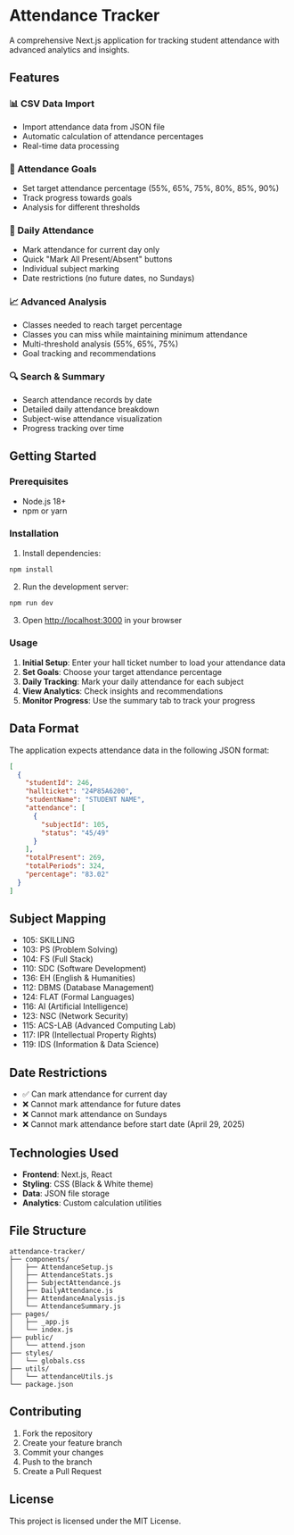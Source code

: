 # Attendance Tracker

A comprehensive Next.js application for tracking student attendance with advanced analytics and insights.

## Features

### 📊 CSV Data Import
- Import attendance data from JSON file
- Automatic calculation of attendance percentages
- Real-time data processing

### 🎯 Attendance Goals
- Set target attendance percentage (55%, 65%, 75%, 80%, 85%, 90%)
- Track progress towards goals
- Analysis for different thresholds

### 📅 Daily Attendance
- Mark attendance for current day only
- Quick "Mark All Present/Absent" buttons
- Individual subject marking
- Date restrictions (no future dates, no Sundays)

### 📈 Advanced Analysis
- Classes needed to reach target percentage
- Classes you can miss while maintaining minimum attendance
- Multi-threshold analysis (55%, 65%, 75%)
- Goal tracking and recommendations

### 🔍 Search & Summary
- Search attendance records by date
- Detailed daily attendance breakdown
- Subject-wise attendance visualization
- Progress tracking over time

## Getting Started

### Prerequisites
- Node.js 18+ 
- npm or yarn

### Installation

1. Install dependencies:
```bash
npm install
```

2. Run the development server:
```bash
npm run dev
```

3. Open [http://localhost:3000](http://localhost:3000) in your browser

### Usage

1. **Initial Setup**: Enter your hall ticket number to load your attendance data
2. **Set Goals**: Choose your target attendance percentage
3. **Daily Tracking**: Mark your daily attendance for each subject
4. **View Analytics**: Check insights and recommendations
5. **Monitor Progress**: Use the summary tab to track your progress

## Data Format

The application expects attendance data in the following JSON format:

```json
[
  {
    "studentId": 246,
    "hallticket": "24P85A6200",
    "studentName": "STUDENT NAME",
    "attendance": [
      {
        "subjectId": 105,
        "status": "45/49"
      }
    ],
    "totalPresent": 269,
    "totalPeriods": 324,
    "percentage": "83.02"
  }
]
```

## Subject Mapping

- 105: SKILLING
- 103: PS (Problem Solving)
- 104: FS (Full Stack)
- 110: SDC (Software Development)
- 136: EH (English & Humanities)
- 112: DBMS (Database Management)
- 124: FLAT (Formal Languages)
- 116: AI (Artificial Intelligence)
- 123: NSC (Network Security)
- 115: ACS-LAB (Advanced Computing Lab)
- 117: IPR (Intellectual Property Rights)
- 119: IDS (Information & Data Science)

## Date Restrictions

- ✅ Can mark attendance for current day
- ❌ Cannot mark attendance for future dates
- ❌ Cannot mark attendance on Sundays
- ❌ Cannot mark attendance before start date (April 29, 2025)

## Technologies Used

- **Frontend**: Next.js, React
- **Styling**: CSS (Black & White theme)
- **Data**: JSON file storage
- **Analytics**: Custom calculation utilities

## File Structure

```
attendance-tracker/
├── components/
│   ├── AttendanceSetup.js
│   ├── AttendanceStats.js
│   ├── SubjectAttendance.js
│   ├── DailyAttendance.js
│   ├── AttendanceAnalysis.js
│   └── AttendanceSummary.js
├── pages/
│   ├── _app.js
│   └── index.js
├── public/
│   └── attend.json
├── styles/
│   └── globals.css
├── utils/
│   └── attendanceUtils.js
└── package.json
```

## Contributing

1. Fork the repository
2. Create your feature branch
3. Commit your changes
4. Push to the branch
5. Create a Pull Request

## License

This project is licensed under the MIT License.